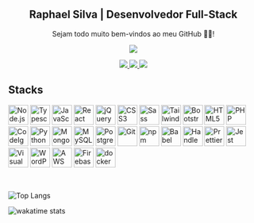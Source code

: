 <p align="center">
 <h2 align="center">Raphael Silva | Desenvolvedor Full-Stack</h2>
<p align="center">Sejam todo muito bem-vindos ao meu GitHub 👋🏼!</p>
</p>
  <p align="center">
		<img src="https://img.shields.io/badge/----v-21-accent">
  </p>

  <p align="center">
    <a target="_blank" href="http://silvaraphael.github.io/">
			<img src="https://img.shields.io/badge/Ver_portfólio-blue?style=for-the-badge&logo=github">
		</a>
    <a target="_blank" href="mailto:raphaeltiago02@gmail.com">
			<img src="https://img.shields.io/badge/Entrar_em_contato-red?style=for-the-badge&logo=gmail&logoColor=f5f5f5">
		</a>
    <a target="_blank" href="https://www.linkedin.com/in/raphael-silva-dev/">
			<img src="https://img.shields.io/badge/Ver_linkedIn-blue?style=for-the-badge&logo=linkedin">
		</a>
  </p>
</p>

<h2>Stacks</h2>

<a>
	<img src="https://github.com/get-icon/geticon/raw/master/icons/nodejs-icon.svg" alt="Node.js" width="40px" height="40px">
</a>
<a>
	<img src="https://github.com/get-icon/geticon/raw/master/icons/typescript-icon.svg" alt="Typescript" width="40px" height="40px">
</a>
<a>
	<img src="https://github.com/get-icon/geticon/raw/master/icons/javascript.svg" alt="JavaScript" width="40px" height="40px">
</a>
<a>
	<img src="https://github.com/get-icon/geticon/raw/master/icons/react.svg" alt="React" width="40px" height="40px">
</a>
<a>
	<img src="https://github.com/get-icon/geticon/raw/master/icons/jquery-icon.svg" alt="jQuery" width="40px" height="40px">
</a>
<a>
	<img src="https://github.com/get-icon/geticon/raw/master/icons/css-3.svg" alt="CSS3" width="40px" height="40px">
</a>
<a>
	<img src="https://github.com/get-icon/geticon/raw/master/icons/sass.svg" alt="Sass" width="40px" height="40px">
</a>
<a>
	<img src="https://github.com/get-icon/geticon/raw/master/icons/tailwindcss-icon.svg" alt="Tailwind CSS" width="40px" height="40px">
</a>
<a>
	<img src="https://github.com/get-icon/geticon/raw/master/icons/bootstrap.svg" alt="Bootstrap" width="40px" height="40px">
</a>
<a>
	<img src="https://github.com/get-icon/geticon/raw/master/icons/html-5.svg" alt="HTML5" width="40px" height="40px">
</a>
<a>
	<img src="https://github.com/get-icon/geticon/raw/master/icons/php.svg" alt="PHP" width="40px" height="40px">
</a>
<a>
	<img src="https://github.com/get-icon/geticon/raw/master/icons/codeigniter.svg" alt="CodeIgniter" width="40px" height="40px">
</a>
<a>
	<img src="https://github.com/get-icon/geticon/raw/master/icons/python.svg" alt="Python" width="40px" height="40px">
</a>
<a>
	<img src="https://github.com/get-icon/geticon/raw/master/icons/mongodb-icon.svg" alt="MongoDB" width="40px" height="40px">
</a>
<a>
	<img src="https://github.com/get-icon/geticon/raw/master/icons/mysql.svg" alt="MySQL" width="40px" height="40px">
</a>
<a>
	<img src="https://github.com/get-icon/geticon/raw/master/icons/postgresql.svg" alt="PostgreSQL" width="40px" height="40px">
</a>
<a>
	<img src="https://github.com/get-icon/geticon/raw/master/icons/git-icon.svg" alt="Git" width="40px" height="40px">
</a>
<a>
	<img src="https://github.com/get-icon/geticon/raw/master/icons/npm.svg" alt="npm" width="40px" height="40px">
</a>
<a>
	<img src="https://github.com/get-icon/geticon/raw/master/icons/babel.svg" alt="Babel" width="40px" height="40px">
</a>
<a>
	<img src="https://github.com/get-icon/geticon/raw/master/icons/handlebars.svg" alt="Handlebars" width="40px" height="40px">
</a>
<a>
	<img src="https://github.com/get-icon/geticon/raw/master/icons/prettier.svg" alt="Prettier" width="40px" height="40px">
</a>
<a>
	<img src="https://github.com/get-icon/geticon/raw/master/icons/jest.svg" alt="Jest" width="40px" height="40px">
</a>
<a>
	<img src="https://github.com/get-icon/geticon/raw/master/icons/visual-studio-code.svg" alt="Visual Studio Code" width="40px" height="40px">
</a>
<a>
	<img src="https://github.com/get-icon/geticon/raw/master/icons/wordpress-icon.svg" alt="WordPress" width="40px" height="40px">
</a>
<a>
	<img src="https://github.com/get-icon/geticon/raw/master/icons/aws.svg" alt="AWS" width="40px" height="40px">
</a>
<a>
	<img src="https://github.com/get-icon/geticon/raw/master/icons/firebase.svg" alt="Firebase" width="40px" height="40px">
</a>
<a>
	<img src="https://github.com/get-icon/geticon/raw/master/icons/docker-icon.svg" alt="docker" width="40px" height="40px">
</a>

&nbsp;

![Top Langs](https://github-readme-stats.vercel.app/api/top-langs/?username=silvaRaphael&layout=compact&theme=dark)

![wakatime stats](https://github-readme-stats.vercel.app/api/wakatime?username=silvaRaphael&layout=compact&theme=dark)
